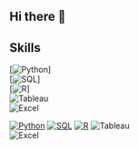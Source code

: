 ## Hi there 👋


## Skills
[![Python](https://img.shields.io/badge/Python-green?style=flat&logo=python&labelColor=black&color=yellow)]</br> 
[![SQL](https://img.shields.io/badge/SQL-orange?style=flat&logo=mysql&labelColor=black&color=orange)]</br> 
[![R](https://img.shields.io/badge/R-blue?style=flat&logo=r&labelColor=black&color=blue)]</br>
![Tableau](https://img.shields.io/badge/Tableau-red?style=flat&logo=Tableau&labelColor=black&color=red)</br>
![Excel](https://img.shields.io/badge/Excel-green?style=flat&logo=microsoft&labelColor=black&color=green)</br>


[![Python](https://img.shields.io/badge/Python-green?style=flat&logo=python&labelColor=black&color=yellow)]()
[![SQL](https://img.shields.io/badge/SQL-orange?style=flat&logo=mysql&labelColor=black&color=orange)]()
[![R](https://img.shields.io/badge/R-blue?style=flat&logo=r&labelColor=black&color=blue)]()
![Tableau](https://img.shields.io/badge/Tableau-red?style=flat&logo=Tableau&labelColor=black&color=red)</br>
![Excel](https://img.shields.io/badge/Excel-green?style=flat&logo=microsoft&labelColor=black&color=green)</br>
